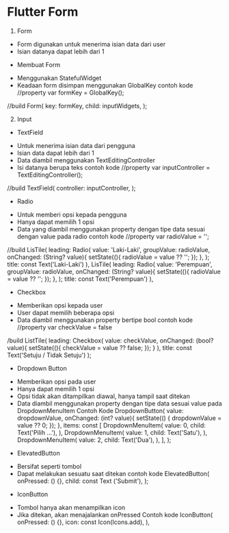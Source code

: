 # Flutter Form
1. Form
- Form digunakan untuk menerima isian data dari user
- Isian datanya dapat lebih dari 1

* Membuat Form
- Menggunakan StatefulWidget
- Keadaan form disimpan menggunakan GlobalKey<FormState>
contoh kode
//property
var formKey = GlobalKey<FormState>();

//build
Form(
    key: formKey,
    child: inputWidgets,
);

2. Input
* TextField
- Untuk menerima isian data dari pengguna
- Isian data dapat lebih dari 1
- Data diambil menggunakan TextEditingController
- Isi datanya berupa teks
contoh kode
//property
var inputController = TextEditingController();

//build
TextField(
    controller: inputController,
);

* Radio
- Untuk memberi opsi kepada pengguna
- Hanya dapat memilih 1 opsi
- Data yang diambil menggunakan property dengan tipe data sesuai dengan value pada radio
contoh kode 
//property
var radioValue = '';

//build
LisTile(
    leading: Radio<Strings>(
    value: 'Laki-Laki',
    groupValue: radioValue,
    onChanged: (String? value){
        setState((){
            radioValue  = value ?? '';
        });
    },
);
title: const Text('Laki-Laki')
),
LisTile(
    leading: Radio<Strings>(
    value: 'Perempuan',
    groupValue: radioValue,
    onChanged: (String? value){
        setState((){
            radioValue  = value ?? '';
        });
    },
);
title: const Text('Perempuan')
),

* Checkbox
- Memberikan opsi kepada user
- User dapat memilih beberapa opsi
- Data diambil menggunakan property bertipe bool
contoh kode
//property
var checkValue = false

/build
ListTile(
    leading: Checkbox(
        value: checkValue,
        onChanged: (bool? value){
            setState((){
                checkValue = value ?? false;
            });
        }
    ),
    title: const Text('Setuju / Tidak Setuju')
);

* Dropdown Button
- Memberikan opsi pada user
- Hanya dapat memilih 1 opsi
- Opsi tidak akan ditampilkan diawal, hanya tampil saat ditekan
- Data diambil menggunakan property dengan tipe data sesuai value pada DropdownMenuItem
Contoh Kode
DropdownButton(
    value: dropdownValue,
    onChanged: (int? value){
        setState(() {
            dropdownValue = value ?? 0;
        }); 
    },
    items: const [
        DropdownMenuItem(
            value: 0,
            child: Text('Pilih ...'),
        ),
        DropdownMenuItem(
            value: 1,
            child: Text('Satu'),
        ),
        DropdownMenuItem(
            value: 2,
            child: Text('Dua'),
        ),
    ],
);
 
* ElevatedButton
 - Bersifat seperti tombol
 - Dapat melakukan sesuatu saat ditekan
 contoh kode 
 ElevatedButton(
    onPressed: () {},
    child: const Text ('Submit'),
 );

 * IconButton
 - Tombol hanya akan menampilkan icon
 - Jika ditekan, akan menajalankan onPressed
 Contoh kode
 IconButton(
    onPressed: () {},
    icon: const Icon(Icons.add),
 ),